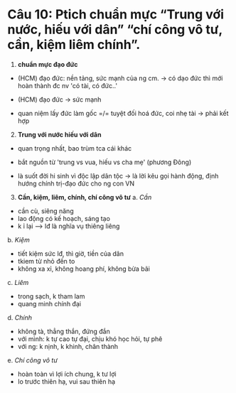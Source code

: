 # Câu 10: Ptich chuẩn mực “Trung với nước, hiếu với dân” “chí công vô tư, cần, kiệm liêm chính”. 

1. **chuẩn mực đạo đức**
- (HCM) đạo đức: nền tảng, sức mạnh của ng cm.
-> có dạo đức thì mới hoàn thành đc nv
'có tài, có đức..'

- (HCM) đạo đức -> sức mạnh
- quan niệm lấy đức làm gốc =/= tuyệt đối hoá đức, coi nhẹ tài -> phải kết hợp

2. **Trung với nước hiếu với dân**
- quan trọng nhất, bao trùm tca cái khác
- bắt nguồn từ 'trung vs vua, hiếu vs cha mẹ' (phương Đông)

- là suốt đời hi sinh vì độc lập dân tộc
-> là lời kêu gọi hành động, định hướng chính trị-đạo đức cho ng con VN

3. **Cần, kiệm, liêm, chính, chí công vô tư**
a. *Cần*
- cần cù, siêng năng
- lao động có kế hoạch, sáng tạo
- k ỉ lại
--> lđ là nghĩa vụ thiêng liêng

b. *Kiệm*
- tiết kiệm sức lđ, thì giờ, tiền của dân
- tkiem từ nhỏ đến to
- không xa xỉ, không hoang phí, không bừa bãi

c. *Liêm*
- trong sạch, k tham lam
- quang minh chính đại

d. *Chính*
- không tà, thẳng thắn, đứng đắn
- với mình: k tự cao tự đại, chịu khó học hỏi, tự phê
- với ng: k nịnh, k khinh, chân thành

e. *Chí công vô tư*
- hoàn toàn vì lợi ích chung, k tư lợi
- lo trước thiên hạ, vui sau thiên hạ